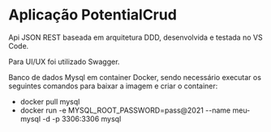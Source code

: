 # Aplicação PotentialCrud
Api JSON REST baseada em arquitetura DDD, desenvolvida e testada no VS Code.

Para UI/UX foi utilizado Swagger.

Banco de dados Mysql em container Docker, sendo necessário executar os seguintes comandos para baixar a imagem e criar o container:
  - docker pull mysql
  - docker run -e MYSQL_ROOT_PASSWORD=pass@2021 --name meu-mysql -d -p 3306:3306 mysql
